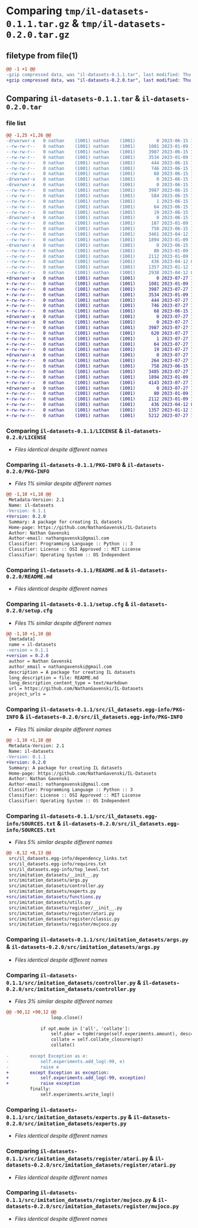 # Comparing `tmp/il-datasets-0.1.1.tar.gz` & `tmp/il-datasets-0.2.0.tar.gz`

## filetype from file(1)

```diff
@@ -1 +1 @@
-gzip compressed data, was "il-datasets-0.1.1.tar", last modified: Thu Jun 15 13:12:32 2023, max compression
+gzip compressed data, was "il-datasets-0.2.0.tar", last modified: Thu Jul 27 15:20:28 2023, max compression
```

## Comparing `il-datasets-0.1.1.tar` & `il-datasets-0.2.0.tar`

### file list

```diff
@@ -1,25 +1,26 @@
-drwxrwxr-x   0 nathan    (1001) nathan    (1001)        0 2023-06-15 13:12:32.675661 il-datasets-0.1.1/
--rw-rw-r--   0 nathan    (1001) nathan    (1001)     1081 2023-01-09 12:54:57.000000 il-datasets-0.1.1/LICENSE
--rw-rw-r--   0 nathan    (1001) nathan    (1001)     3987 2023-06-15 13:12:32.675661 il-datasets-0.1.1/PKG-INFO
--rw-rw-r--   0 nathan    (1001) nathan    (1001)     3534 2023-01-09 12:54:57.000000 il-datasets-0.1.1/README.md
--rw-rw-r--   0 nathan    (1001) nathan    (1001)      444 2023-06-15 13:11:16.000000 il-datasets-0.1.1/pyproject.toml
--rw-rw-r--   0 nathan    (1001) nathan    (1001)      746 2023-06-15 13:12:32.675661 il-datasets-0.1.1/setup.cfg
--rw-rw-r--   0 nathan    (1001) nathan    (1001)       68 2023-06-15 12:30:41.000000 il-datasets-0.1.1/setup.py
-drwxrwxr-x   0 nathan    (1001) nathan    (1001)        0 2023-06-15 13:12:32.671661 il-datasets-0.1.1/src/
-drwxrwxr-x   0 nathan    (1001) nathan    (1001)        0 2023-06-15 13:12:32.675661 il-datasets-0.1.1/src/il_datasets.egg-info/
--rw-rw-r--   0 nathan    (1001) nathan    (1001)     3987 2023-06-15 13:12:32.000000 il-datasets-0.1.1/src/il_datasets.egg-info/PKG-INFO
--rw-rw-r--   0 nathan    (1001) nathan    (1001)      584 2023-06-15 13:12:32.000000 il-datasets-0.1.1/src/il_datasets.egg-info/SOURCES.txt
--rw-rw-r--   0 nathan    (1001) nathan    (1001)        1 2023-06-15 13:12:32.000000 il-datasets-0.1.1/src/il_datasets.egg-info/dependency_links.txt
--rw-rw-r--   0 nathan    (1001) nathan    (1001)       64 2023-06-15 13:12:32.000000 il-datasets-0.1.1/src/il_datasets.egg-info/requires.txt
--rw-rw-r--   0 nathan    (1001) nathan    (1001)       19 2023-06-15 13:12:32.000000 il-datasets-0.1.1/src/il_datasets.egg-info/top_level.txt
-drwxrwxr-x   0 nathan    (1001) nathan    (1001)        0 2023-06-15 13:12:32.675661 il-datasets-0.1.1/src/imitation_datasets/
--rw-rw-r--   0 nathan    (1001) nathan    (1001)      187 2023-01-09 12:54:57.000000 il-datasets-0.1.1/src/imitation_datasets/__init__.py
--rw-rw-r--   0 nathan    (1001) nathan    (1001)      758 2023-06-15 12:22:01.000000 il-datasets-0.1.1/src/imitation_datasets/args.py
--rw-rw-r--   0 nathan    (1001) nathan    (1001)     3461 2023-04-12 10:04:01.000000 il-datasets-0.1.1/src/imitation_datasets/controller.py
--rw-rw-r--   0 nathan    (1001) nathan    (1001)     1894 2023-01-09 12:54:57.000000 il-datasets-0.1.1/src/imitation_datasets/experts.py
-drwxrwxr-x   0 nathan    (1001) nathan    (1001)        0 2023-06-15 13:12:32.675661 il-datasets-0.1.1/src/imitation_datasets/register/
--rw-rw-r--   0 nathan    (1001) nathan    (1001)       80 2023-01-09 12:54:57.000000 il-datasets-0.1.1/src/imitation_datasets/register/__init__.py
--rw-rw-r--   0 nathan    (1001) nathan    (1001)     2112 2023-01-09 12:54:57.000000 il-datasets-0.1.1/src/imitation_datasets/register/atari.py
--rw-rw-r--   0 nathan    (1001) nathan    (1001)      436 2023-04-12 09:47:37.000000 il-datasets-0.1.1/src/imitation_datasets/register/classic.py
--rw-rw-r--   0 nathan    (1001) nathan    (1001)     1357 2023-01-12 10:29:09.000000 il-datasets-0.1.1/src/imitation_datasets/register/mujoco.py
--rw-rw-r--   0 nathan    (1001) nathan    (1001)     2938 2023-04-12 09:57:05.000000 il-datasets-0.1.1/src/imitation_datasets/utils.py
+drwxrwxr-x   0 nathan    (1001) nathan    (1001)        0 2023-07-27 15:20:28.505546 il-datasets-0.2.0/
+-rw-rw-r--   0 nathan    (1001) nathan    (1001)     1081 2023-01-09 12:54:57.000000 il-datasets-0.2.0/LICENSE
+-rw-rw-r--   0 nathan    (1001) nathan    (1001)     3987 2023-07-27 15:20:28.505546 il-datasets-0.2.0/PKG-INFO
+-rw-rw-r--   0 nathan    (1001) nathan    (1001)     3534 2023-01-09 12:54:57.000000 il-datasets-0.2.0/README.md
+-rw-rw-r--   0 nathan    (1001) nathan    (1001)      444 2023-07-27 15:18:45.000000 il-datasets-0.2.0/pyproject.toml
+-rw-rw-r--   0 nathan    (1001) nathan    (1001)      746 2023-07-27 15:20:28.505546 il-datasets-0.2.0/setup.cfg
+-rw-rw-r--   0 nathan    (1001) nathan    (1001)       68 2023-06-15 12:30:41.000000 il-datasets-0.2.0/setup.py
+drwxrwxr-x   0 nathan    (1001) nathan    (1001)        0 2023-07-27 15:20:28.501546 il-datasets-0.2.0/src/
+drwxrwxr-x   0 nathan    (1001) nathan    (1001)        0 2023-07-27 15:20:28.501546 il-datasets-0.2.0/src/il_datasets.egg-info/
+-rw-rw-r--   0 nathan    (1001) nathan    (1001)     3987 2023-07-27 15:20:28.000000 il-datasets-0.2.0/src/il_datasets.egg-info/PKG-INFO
+-rw-rw-r--   0 nathan    (1001) nathan    (1001)      620 2023-07-27 15:20:28.000000 il-datasets-0.2.0/src/il_datasets.egg-info/SOURCES.txt
+-rw-rw-r--   0 nathan    (1001) nathan    (1001)        1 2023-07-27 15:20:28.000000 il-datasets-0.2.0/src/il_datasets.egg-info/dependency_links.txt
+-rw-rw-r--   0 nathan    (1001) nathan    (1001)       64 2023-07-27 15:20:28.000000 il-datasets-0.2.0/src/il_datasets.egg-info/requires.txt
+-rw-rw-r--   0 nathan    (1001) nathan    (1001)       19 2023-07-27 15:20:28.000000 il-datasets-0.2.0/src/il_datasets.egg-info/top_level.txt
+drwxrwxr-x   0 nathan    (1001) nathan    (1001)        0 2023-07-27 15:20:28.501546 il-datasets-0.2.0/src/imitation_datasets/
+-rw-rw-r--   0 nathan    (1001) nathan    (1001)      264 2023-07-27 15:18:45.000000 il-datasets-0.2.0/src/imitation_datasets/__init__.py
+-rw-rw-r--   0 nathan    (1001) nathan    (1001)      758 2023-06-15 12:22:01.000000 il-datasets-0.2.0/src/imitation_datasets/args.py
+-rw-rw-r--   0 nathan    (1001) nathan    (1001)     3485 2023-07-27 14:04:42.000000 il-datasets-0.2.0/src/imitation_datasets/controller.py
+-rw-rw-r--   0 nathan    (1001) nathan    (1001)     1894 2023-01-09 12:54:57.000000 il-datasets-0.2.0/src/imitation_datasets/experts.py
+-rw-rw-r--   0 nathan    (1001) nathan    (1001)     4143 2023-07-27 14:57:20.000000 il-datasets-0.2.0/src/imitation_datasets/functions.py
+drwxrwxr-x   0 nathan    (1001) nathan    (1001)        0 2023-07-27 15:20:28.505546 il-datasets-0.2.0/src/imitation_datasets/register/
+-rw-rw-r--   0 nathan    (1001) nathan    (1001)       80 2023-01-09 12:54:57.000000 il-datasets-0.2.0/src/imitation_datasets/register/__init__.py
+-rw-rw-r--   0 nathan    (1001) nathan    (1001)     2112 2023-01-09 12:54:57.000000 il-datasets-0.2.0/src/imitation_datasets/register/atari.py
+-rw-rw-r--   0 nathan    (1001) nathan    (1001)      436 2023-04-12 09:47:37.000000 il-datasets-0.2.0/src/imitation_datasets/register/classic.py
+-rw-rw-r--   0 nathan    (1001) nathan    (1001)     1357 2023-01-12 10:29:09.000000 il-datasets-0.2.0/src/imitation_datasets/register/mujoco.py
+-rw-rw-r--   0 nathan    (1001) nathan    (1001)     5212 2023-07-27 14:58:48.000000 il-datasets-0.2.0/src/imitation_datasets/utils.py
```

### Comparing `il-datasets-0.1.1/LICENSE` & `il-datasets-0.2.0/LICENSE`

 * *Files identical despite different names*

### Comparing `il-datasets-0.1.1/PKG-INFO` & `il-datasets-0.2.0/PKG-INFO`

 * *Files 1% similar despite different names*

```diff
@@ -1,10 +1,10 @@
 Metadata-Version: 2.1
 Name: il-datasets
-Version: 0.1.1
+Version: 0.2.0
 Summary: A package for creating IL datasets
 Home-page: https://github.com/NathanGavenski/IL-Datasets
 Author: Nathan Gavenski
 Author-email: nathangavenski@gmail.com
 Classifier: Programming Language :: Python :: 3
 Classifier: License :: OSI Approved :: MIT License
 Classifier: Operating System :: OS Independent
```

### Comparing `il-datasets-0.1.1/README.md` & `il-datasets-0.2.0/README.md`

 * *Files identical despite different names*

### Comparing `il-datasets-0.1.1/setup.cfg` & `il-datasets-0.2.0/setup.cfg`

 * *Files 1% similar despite different names*

```diff
@@ -1,10 +1,10 @@
 [metadata]
 name = il-datasets
-version = 0.1.1
+version = 0.2.0
 author = Nathan Gavenski
 author_email = nathangavenski@gmail.com
 description = A package for creating IL datasets
 long_description = file: README.md
 long_description_content_type = text/markdown
 url = https://github.com/NathanGavenski/IL-Datasets
 project_urls =
```

### Comparing `il-datasets-0.1.1/src/il_datasets.egg-info/PKG-INFO` & `il-datasets-0.2.0/src/il_datasets.egg-info/PKG-INFO`

 * *Files 1% similar despite different names*

```diff
@@ -1,10 +1,10 @@
 Metadata-Version: 2.1
 Name: il-datasets
-Version: 0.1.1
+Version: 0.2.0
 Summary: A package for creating IL datasets
 Home-page: https://github.com/NathanGavenski/IL-Datasets
 Author: Nathan Gavenski
 Author-email: nathangavenski@gmail.com
 Classifier: Programming Language :: Python :: 3
 Classifier: License :: OSI Approved :: MIT License
 Classifier: Operating System :: OS Independent
```

### Comparing `il-datasets-0.1.1/src/il_datasets.egg-info/SOURCES.txt` & `il-datasets-0.2.0/src/il_datasets.egg-info/SOURCES.txt`

 * *Files 5% similar despite different names*

```diff
@@ -8,12 +8,13 @@
 src/il_datasets.egg-info/dependency_links.txt
 src/il_datasets.egg-info/requires.txt
 src/il_datasets.egg-info/top_level.txt
 src/imitation_datasets/__init__.py
 src/imitation_datasets/args.py
 src/imitation_datasets/controller.py
 src/imitation_datasets/experts.py
+src/imitation_datasets/functions.py
 src/imitation_datasets/utils.py
 src/imitation_datasets/register/__init__.py
 src/imitation_datasets/register/atari.py
 src/imitation_datasets/register/classic.py
 src/imitation_datasets/register/mujoco.py
```

### Comparing `il-datasets-0.1.1/src/imitation_datasets/args.py` & `il-datasets-0.2.0/src/imitation_datasets/args.py`

 * *Files identical despite different names*

### Comparing `il-datasets-0.1.1/src/imitation_datasets/controller.py` & `il-datasets-0.2.0/src/imitation_datasets/controller.py`

 * *Files 3% similar despite different names*

```diff
@@ -90,12 +90,12 @@
                 loop.close()
 
             if opt.mode in ['all', 'collate']:
                 self.pbar = tqdm(range(self.experiments.amount), desc='Running collate')
                 collate = self.collate_closure(opt)
                 collate()
 
-        except Exception as e:
-            self.experiments.add_log(-99, e)
-            raise e
+        except Exception as exception:
+            self.experiments.add_log(-99, exception)
+            raise exception
         finally:
             self.experiments.write_log()
```

### Comparing `il-datasets-0.1.1/src/imitation_datasets/experts.py` & `il-datasets-0.2.0/src/imitation_datasets/experts.py`

 * *Files identical despite different names*

### Comparing `il-datasets-0.1.1/src/imitation_datasets/register/atari.py` & `il-datasets-0.2.0/src/imitation_datasets/register/atari.py`

 * *Files identical despite different names*

### Comparing `il-datasets-0.1.1/src/imitation_datasets/register/mujoco.py` & `il-datasets-0.2.0/src/imitation_datasets/register/mujoco.py`

 * *Files identical despite different names*


